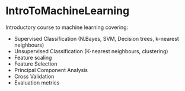# IntroToMachineLearning
Introductory course to machine learning covering:
- Supervised Classification (N.Bayes, SVM, Decision trees, k-nearest neighbours)
- Unsupervised Classification (K-nearest neighbours, clustering)
- Feature scaling
- Feature Selection
- Principal Component Analysis
- Cross Validation
- Evaluation metrics
